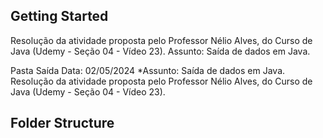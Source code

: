 ## Getting Started

Resolução da atividade proposta pelo Professor Nélio Alves, do Curso de Java (Udemy - Seção 04 - Vídeo 23). Assunto: Saída de dados em Java.

Pasta Saída Data: 02/05/2024 *Assunto: Saída de dados em Java. Resolução da atividade proposta pelo Professor Nélio Alves, do Curso de Java (Udemy - Seção 04 - Vídeo 23).
## Folder Structure

